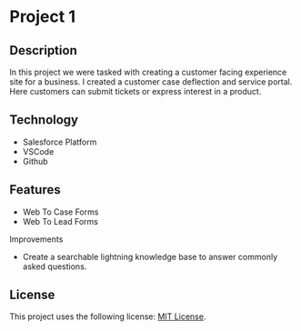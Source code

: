 # Project 1

## Description
In this project we were tasked with creating a customer facing experience site for a business. I created a customer case deflection and service portal. Here customers can submit tickets or express interest in a product.

## Technology
- Salesforce Platform
- VSCode
- Github

## Features
- Web To Case Forms
- Web To Lead Forms

Improvements
- Create a searchable lightning knowledge base to answer commonly asked questions.


## License
This project uses the following license: [MIT License](https://choosealicense.com/licenses/mit/).
